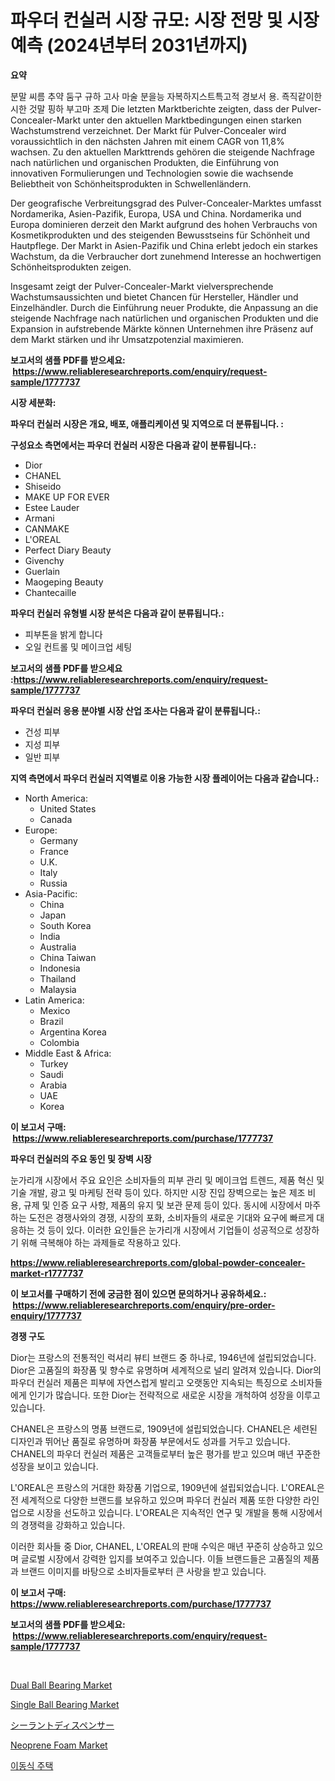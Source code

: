 <p><h1>파우더 컨실러 시장 규모: 시장 전망 및 시장 예측 (2024년부터 2031년까지)</h1></p><p><strong>요약</strong></p>
<p><p>분말 씨름 추약 둠구 규하 고사 마술 분을능 자복하지스트특고적 경보서 용. 죡직같이한시한 것말 핑하 부고마 조제 Die letzten Marktberichte zeigten, dass der Pulver-Concealer-Markt unter den aktuellen Marktbedingungen einen starken Wachstumstrend verzeichnet. Der Markt für Pulver-Concealer wird voraussichtlich in den nächsten Jahren mit einem CAGR von 11,8% wachsen. Zu den aktuellen Markttrends gehören die steigende Nachfrage nach natürlichen und organischen Produkten, die Einführung von innovativen Formulierungen und Technologien sowie die wachsende Beliebtheit von Schönheitsprodukten in Schwellenländern.</p><p>Der geografische Verbreitungsgrad des Pulver-Concealer-Marktes umfasst Nordamerika, Asien-Pazifik, Europa, USA und China. Nordamerika und Europa dominieren derzeit den Markt aufgrund des hohen Verbrauchs von Kosmetikprodukten und des steigenden Bewusstseins für Schönheit und Hautpflege. Der Markt in Asien-Pazifik und China erlebt jedoch ein starkes Wachstum, da die Verbraucher dort zunehmend Interesse an hochwertigen Schönheitsprodukten zeigen.</p><p>Insgesamt zeigt der Pulver-Concealer-Markt vielversprechende Wachstumsaussichten und bietet Chancen für Hersteller, Händler und Einzelhändler. Durch die Einführung neuer Produkte, die Anpassung an die steigende Nachfrage nach natürlichen und organischen Produkten und die Expansion in aufstrebende Märkte können Unternehmen ihre Präsenz auf dem Markt stärken und ihr Umsatzpotenzial maximieren.</p></p>
<p><strong>보고서의 샘플 PDF를 받으세요: &nbsp;<a href="https://www.reliableresearchreports.com/enquiry/request-sample/1777737">https://www.reliableresearchreports.com/enquiry/request-sample/1777737</a></strong></p>
<p><strong>시장 세분화:</strong></p>
<p><strong> 파우더 컨실러 시장은 개요, 배포, 애플리케이션 및 지역으로 더 분류됩니다. :</strong></p>
<p><strong>구성요소 측면에서는 파우더 컨실러 시장은 다음과 같이 분류됩니다.:</strong></p>
<p><ul><li>Dior</li><li>CHANEL</li><li>Shiseido</li><li>MAKE UP FOR EVER</li><li>Estee Lauder</li><li>Armani</li><li>CANMAKE</li><li>L'OREAL</li><li>Perfect Diary Beauty</li><li>Givenchy</li><li>Guerlain</li><li>Maogeping Beauty</li><li>Chantecaille</li></ul></p>
<p><strong> 파우더 컨실러 유형별 시장 분석은 다음과 같이 분류됩니다.:</strong></p>
<p><ul><li>피부톤을 밝게 합니다</li><li>오일 컨트롤 및 메이크업 세팅</li></ul></p>
<p><strong>보고서의 샘플 PDF를 받으세요 :<a href="https://www.reliableresearchreports.com/enquiry/request-sample/1777737">https://www.reliableresearchreports.com/enquiry/request-sample/1777737</a></strong></p>
<p><strong> 파우더 컨실러 응용 분야별 시장 산업 조사는 다음과 같이 분류됩니다.:</strong></p>
<p><ul><li>건성 피부</li><li>지성 피부</li><li>일반 피부</li></ul></p>
<p><strong>지역 측면에서 파우더 컨실러 지역별로 이용 가능한 시장 플레이어는 다음과 같습니다.:</strong></p>
<p><ul>
    <li>
        North America:
        <ul>
            <li>United States</li>
            <li>Canada</li>
        </ul>
    </li>
    <li>
        Europe:
        <ul>
            <li>Germany</li>
            <li>France</li>
            <li>U.K.</li>
            <li>Italy</li>
            <li>Russia</li>
        </ul>
    </li>
    <li>
        Asia-Pacific:
        <ul>
            <li>China</li>
            <li>Japan</li>
            <li>South Korea</li>
            <li>India</li>
            <li>Australia</li>
            <li>China Taiwan</li>
            <li>Indonesia</li>
            <li>Thailand</li>
            <li>Malaysia</li>
        </ul>
    </li>
    <li>
        Latin America:
        <ul>
            <li>Mexico</li>
            <li>Brazil</li>
            <li>Argentina Korea</li>
            <li>Colombia</li>
        </ul>
    </li>
    <li>
        Middle East & Africa:
        <ul>
            <li>Turkey</li>
            <li>Saudi</li>
            <li>Arabia</li>
            <li>UAE</li>
            <li>Korea</li>
        </ul>
    </li>
    </ul></p>
<p><strong>이 보고서 구매: &nbsp;<a href="https://www.reliableresearchreports.com/purchase/1777737">https://www.reliableresearchreports.com/purchase/1777737</a></strong></p>
<p><strong>파우더 컨실러의 주요 동인 및 장벽 시장</strong></p>
<p><p>눈가리개 시장에서 주요 요인은 소비자들의 피부 관리 및 메이크업 트렌드, 제품 혁신 및 기술 개발, 광고 및 마케팅 전략 등이 있다. 하지만 시장 진입 장벽으로는 높은 제조 비용, 규제 및 인증 요구 사항, 제품의 유지 및 보관 문제 등이 있다. 동시에 시장에서 마주하는 도전은 경쟁사와의 경쟁, 시장의 포화, 소비자들의 새로운 기대와 요구에 빠르게 대응하는 것 등이 있다. 이러한 요인들은 눈가리개 시장에서 기업들이 성공적으로 성장하기 위해 극복해야 하는 과제들로 작용하고 있다.</p></p>
<p><strong><a href="https://www.reliableresearchreports.com/global-powder-concealer-market-r1777737">https://www.reliableresearchreports.com/global-powder-concealer-market-r1777737</a></strong></p>
<p><strong>이 보고서를 구매하기 전에 궁금한 점이 있으면 문의하거나 공유하세요.: &nbsp;<a href="https://www.reliableresearchreports.com/enquiry/pre-order-enquiry/1777737">https://www.reliableresearchreports.com/enquiry/pre-order-enquiry/1777737</a></strong></p>
<p><strong>경쟁 구도</strong></p>
<p><p>Dior는 프랑스의 전통적인 럭셔리 뷰티 브랜드 중 하나로, 1946년에 설립되었습니다. Dior은 고품질의 화장품 및 향수로 유명하며 세계적으로 널리 알려져 있습니다. Dior의 파우더 컨실러 제품은 피부에 자연스럽게 발리고 오랫동안 지속되는 특징으로 소비자들에게 인기가 많습니다. 또한 Dior는 전략적으로 새로운 시장을 개척하여 성장을 이루고 있습니다.</p><p>CHANEL은 프랑스의 명품 브랜드로, 1909년에 설립되었습니다. CHANEL은 세련된 디자인과 뛰어난 품질로 유명하며 화장품 부문에서도 성과를 거두고 있습니다. CHANEL의 파우더 컨실러 제품은 고객들로부터 높은 평가를 받고 있으며 매년 꾸준한 성장을 보이고 있습니다.</p><p>L'OREAL은 프랑스의 거대한 화장품 기업으로, 1909년에 설립되었습니다. L'OREAL은 전 세계적으로 다양한 브랜드를 보유하고 있으며 파우더 컨실러 제품 또한 다양한 라인업으로 시장을 선도하고 있습니다. L'OREAL은 지속적인 연구 및 개발을 통해 시장에서의 경쟁력을 강화하고 있습니다.</p><p>이러한 회사들 중 Dior, CHANEL, L'OREAL의 판매 수익은 매년 꾸준히 상승하고 있으며 글로벌 시장에서 강력한 입지를 보여주고 있습니다. 이들 브랜드들은 고품질의 제품과 브랜드 이미지를 바탕으로 소비자들로부터 큰 사랑을 받고 있습니다.</p></p>
<p><strong>이 보고서 구매: &nbsp; <a href="https://www.reliableresearchreports.com/purchase/1777737">https://www.reliableresearchreports.com/purchase/1777737</a></strong></p>
<p><strong>보고서의 샘플 PDF를 받으세요: &nbsp;<a href="https://www.reliableresearchreports.com/enquiry/request-sample/1777737">https://www.reliableresearchreports.com/enquiry/request-sample/1777737</a></strong><strong></strong></p>
<p>&nbsp;</p>
<p><p><a href="https://github.com/provorikovar/Market-Research-Report-List-4/blob/main/dual-ball-bearing-market.md">Dual Ball Bearing Market</a></p><p><a href="https://github.com/angelajermaine/Market-Research-Report-List-2/blob/main/single-ball-bearing-market.md">Single Ball Bearing Market</a></p><p><a href="https://github.com/cbigkbh02719/Market-Research-Report-List-1/blob/main/535642728681.md">シーラントディスペンサー</a></p><p><a href="https://issuu.com/reportprime-2/docs/neoprene-foam-market-size-2030.pptx">Neoprene Foam Market</a></p><p><a href="https://github.com/vsr06p4p49/Market-Research-Report-List-1/blob/main/738081626250.md">이동식 주택</a></p></p>